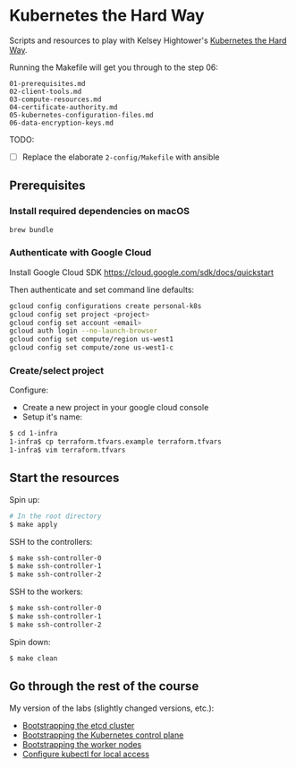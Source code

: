 # Kubernetes the Hard Way

Scripts and resources to play with Kelsey Hightower's [Kubernetes the Hard Way](https://github.com/kelseyhightower/kubernetes-the-hard-way).

Running the Makefile will get you through to the step 06:
```
01-prerequisites.md
02-client-tools.md
03-compute-resources.md
04-certificate-authority.md
05-kubernetes-configuration-files.md
06-data-encryption-keys.md
```

TODO:
- [ ] Replace the elaborate `2-config/Makefile` with ansible

## Prerequisites

### Install required dependencies on macOS

```sh
brew bundle
```

### Authenticate with Google Cloud

Install Google Cloud SDK https://cloud.google.com/sdk/docs/quickstart

Then authenticate and set command line defaults:
```sh
gcloud config configurations create personal-k8s
gcloud config set project <project>
gcloud config set account <email>
gcloud auth login --no-launch-browser
gcloud config set compute/region us-west1
gcloud config set compute/zone us-west1-c
```


### Create/select project

Configure:
- Create a new project in your google cloud console
- Setup it's name:
```sh
$ cd 1-infra
1-infra$ cp terraform.tfvars.example terraform.tfvars
1-infra$ vim terraform.tfvars
```


## Start the resources

Spin up:
```sh
# In the root directory
$ make apply
```

SSH to the controllers:
```sh
$ make ssh-controller-0
$ make ssh-controller-1
$ make ssh-controller-2
```

SSH to the workers:
```sh
$ make ssh-controller-0
$ make ssh-controller-1
$ make ssh-controller-2
```

Spin down:
```sh
$ make clean
```

## Go through the rest of the course

My version of the labs (slightly changed versions, etc.):

- [Bootstrapping the etcd cluster](./07-etcd.sh)
- [Bootstrapping the Kubernetes control plane](./08-control-plane.sh)
- [Bootstrapping the worker nodes](./09-worker-nodes.sh)
- [Configure kubectl for local access](./10-confiugre-kubectl.sh)